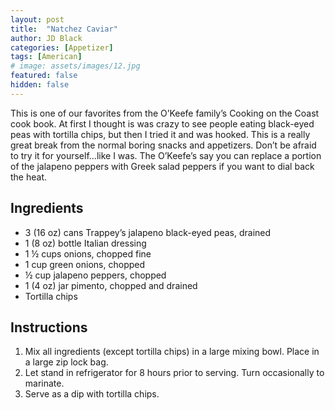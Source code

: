 ```yaml
---
layout: post
title:  "Natchez Caviar"
author: JD Black
categories: [Appetizer]
tags: [American]
# image: assets/images/12.jpg
featured: false
hidden: false
---
```


This is one of our favorites from the O’Keefe family’s Cooking on the Coast cook book.  At first I thought is was crazy to see people eating black-eyed peas with tortilla chips, but then I tried it and was hooked.  This is a really great break from the normal boring snacks and appetizers.  Don’t be afraid to try it for yourself…like I was.  The O’Keefe’s say you can replace a portion of the jalapeno peppers with Greek salad peppers if you want to dial back the heat.

## Ingredients
- 3 (16 oz) cans Trappey’s jalapeno black-eyed peas, drained
- 1 (8 oz) bottle Italian dressing
- 1 ½ cups onions, chopped fine
- 1 cup green onions, chopped
- ½ cup jalapeno peppers, chopped
- 1 (4 oz) jar pimento, chopped and drained
- Tortilla chips

## Instructions
1. Mix all ingredients (except tortilla chips) in a large mixing bowl.  Place in a large zip lock bag.
1. Let stand in refrigerator for 8 hours prior to serving.  Turn occasionally to marinate.
1. Serve as a dip with tortilla chips.


